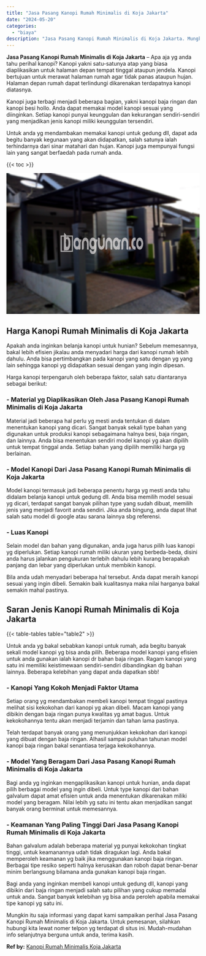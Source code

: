 ```yaml
---
title: "Jasa Pasang Kanopi Rumah Minimalis di Koja Jakarta"
date: "2024-05-20"
categories: 
  - "biaya"
description: "Jasa Pasang Kanopi Rumah Minimalis di Koja Jakarta. Mungkin itu saja informasi yang dapat kami sampaikan perihal Jasa Pasang Kanopi Rumah Minimalis di Koja J..."
---
```


**Jasa Pasang Kanopi Rumah Minimalis di Koja Jakarta** – Apa aja yg anda tahu perihal kanopi? Kanopi yakni satu-satunya atap yang biasa diaplikasikan untuk halaman depan tempat tinggal ataupun jendela. Kanopi bertujuan untuk merawat halaman rumah agar tidak panas ataupun hujan. Halaman depan rumah dapat terlindungi dikarenakan terdapatnya kanopi diatasnya.

Kanopi juga terbagi menjadi beberapa bagian, yakni kanopi baja ringan dan kanopi besi hollo. Anda dapat memakai model kanopi sesuai yang diinginkan. Setiap kanopi punyai keunggulan dan kekurangan sendiri-sendiri yang menjadikan jenis kanopi miliki keunggulan tersendiri.

Untuk anda yg mendambakan memakai kanopi untuk gedung dll, dapat ada begitu banyak kegunaan yang akan didapatkan, salah satunya ialah terhindarnya dari sinar matahari dan hujan. Kanopi juga mempunyai fungsi lain yang sangat berfaedah pada rumah anda.

{{< toc >}}

![Jasa Pasang Kanopi Rumah Minimalis di Koja Jakarta](/images/harga-kanopi-minimalis-48.png)

## Harga Kanopi Rumah Minimalis di Koja Jakarta

Apakah anda inginkan belanja kanopi untuk hunian? Sebelum memesannya, bakal lebih efisien jikalau anda menyadari harga dari kanopi rumah lebih dahulu. Anda bisa pertimbangkan pada kanopi yang satu dengan yg yang lain sehingga kanopi yg didapatkan sesuai dengan yang ingin dipesan.

Harga kanopi terpengaruh oleh beberapa faktor, salah satu diantaranya sebagai berikut:

### \- Material yg Diaplikasikan Oleh Jasa Pasang Kanopi Rumah Minimalis di Koja Jakarta

Material jadi beberapa hal perlu yg mesti anda tentukan di dalam menentukan kanopi yang dicari. Sangat banyak sekali type bahan yang digunakan untuk produksi kanopi sebagaimana halnya besi, baja ringan, dan lainnya. Anda bisa menentukan sendiri model kanopi yg akan dipilih untuk tempat tinggal anda. Setiap bahan yang dipilih memiliki harga yg berlainan.

### \- Model Kanopi Dari Jasa Pasang Kanopi Rumah Minimalis di Koja Jakarta

Model kanopi termasuk jadi beberapa penentu harga yg mesti anda tahu didalam belanja kanopi untuk gedung dll. Anda bisa memilih model sesuai yg dicari, terdapat sangat banyak pilihan type yang sudah dibuat, memilih jenis yang menjadi favorit anda sendiri. Jika anda bingung, anda dapat lihat salah satu model di google atau sarana lainnya sbg referensi.

### \- Luas Kanopi

Selain model dan bahan yang digunakan, anda juga harus pilih luas kanopi yg diperlukan. Setiap kanopi rumah miliki ukuran yang berbeda-beda, disini anda harus jalankan pengukuran terlebih dahulu lebih kurang berapakah panjang dan lebar yang diperlukan untuk membikin kanopi.

Bila anda udah menyadari beberapa hal tersebut. Anda dapat meraih kanopi sesuai yang ingin dibeli. Semakin baik kualitasnya maka nilai harganya bakal semakin mahal pastinya.

## Saran Jenis Kanopi Rumah Minimalis di Koja Jakarta

{{< table-tables table="table2" >}}

Untuk anda yg bakal sebabkan kanopi untuk rumah, ada begitu banyak sekali model kanopi yg bisa anda pilih. Beberapa model kanopi yang efisien untuk anda gunakan ialah kanopi dr bahan baja ringan. Ragam kanopi yang satu ini memiliki keistimewaan sendiri-sendiri dibandingkan dg bahan lainnya. Beberapa kelebihan yang dapat anda dapatkan sbb!

### \- Kanopi Yang Kokoh Menjadi Faktor Utama

Setiap orang yg mendambakan membeli kanopi tempat tinggal pastinya melihat sisi kekokohan dari kanopi yg akan dibeli. Macam kanopi yang dibikin dengan baja ringan punya kwalitas yg amat bagus. Untuk kekokohannya tentu akan menjadi terjamin dan tahan lama pastinya.

Telah terdapat banyak orang yang menunjukkan kekokohan dari kanopi yang dibuat dengan baja ringan. Alhasil sampai puluhan tahunan model kanopi baja ringan bakal senantiasa terjaga kekokohannya.

### \- Model Yang Beragam Dari Jasa Pasang Kanopi Rumah Minimalis di Koja Jakarta

Bagi anda yg inginkan mengaplikasikan kanopi untuk hunian, anda dapat pilih berbagai model yang ingin dibeli. Untuk type kanopi dari bahan galvalum dapat amat efisien untuk anda menentukan dikarenakan miliki model yang beragam. Nilai lebih yg satu ini tentu akan menjadikan sangat banyak orang berminat untuk memesannya.

### \- Keamanan Yang Paling Tinggi Dari Jasa Pasang Kanopi Rumah Minimalis di Koja Jakarta

Bahan galvalum adalah beberapa material yg punyai kekokohan tingkat tinggi, untuk keamanannya udah tidak diragukan lagi. Anda bakal memperoleh keamanan yg baik jika menggunakan kanopi baja ringan. Berbagai tipe resiko seperti halnya kerusakan dan roboh dapat benar-benar minim berlangsung bilamana anda gunakan kanopi baja ringan.

Bagi anda yang inginkan membeli kanopi untuk gedung dll, kanopi yang dibikin dari baja ringan menjadi salah satu pilihan yang cukup memadai untuk anda. Sangat banyak kelebihan yg bisa anda peroleh apabila memakai tipe kanopi yg satu ini.

Mungkin itu saja informasi yang dapat kami sampaikan perihal Jasa Pasang Kanopi Rumah Minimalis di Koja Jakarta. Untuk pemesanan, silahkan hubungi kita lewat nomer telpon yg terdapat di situs ini. Mudah-mudahan info selanjutnya berguna untuk anda, terima kasih.

**Ref by:**  [Kanopi Rumah Minimalis Koja Jakarta](https://id.wikipedia.org/wiki/Kanopi)
